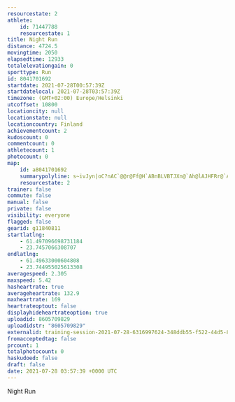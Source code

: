 ```yaml
---
resourcestate: 2
athlete:
    id: 71447788
    resourcestate: 1
title: Night Run
distance: 4724.5
movingtime: 2050
elapsedtime: 12933
totalelevationgain: 0
sporttype: Run
id: 8041701692
startdate: 2021-07-28T00:57:39Z
startdatelocal: 2021-07-28T03:57:39Z
timezone: (GMT+02:00) Europe/Helsinki
utcoffset: 10800
locationcity: null
locationstate: null
locationcountry: Finland
achievementcount: 2
kudoscount: 0
commentcount: 0
athletecount: 1
photocount: 0
map:
    id: a8041701692
    summarypolyline: s~ivJyn|oC?nAC`@@r@Ff@H`ABnBLVBTJXn@`Ah@lAJHFRr@`ARh@FFXz@T^RHJNNb@FJDJA@CAK@c@p@CP@ZGZGPQ|@a@~@AHAl@IbAKt@?TGNIHKPI\Al@M`@AZMl@ITGBCF]`AAb@Qz@Gt@YrA]`@a@\Gr@[h@Ul@Yn@Kf@MZMjAAXSnABj@]nACVJ|AK|AI^Cd@DnACdA\lDr@zBLhA\jBh@rBB\H\XVTd@RTPr@^dAb@\\d@FVJh@@PDJRBVJL@JFLNB?BA?uBCUIMES?y@OwA?c@I}@Ck@EWGyAKg@Gq@ESUg@?O]uAO}@QwCKg@A}ADo@CaAK_A@OOmAEuBGU?OHeCL}@Bo@PoABw@LeA|@_DLm@Tw@DU^cAT{@Vm@ZiAXwAG[He@FeABMTg@Lu@ReA@EQkAWm@KKGHKXMn@eAvDIr@Ab@G`@Qr@E^EfAg@jBS`A[lAi@zCO`@a@z@I^M^g@tAKPMr@Oh@UvASx@Sd@Oh@KjAU~@Gj@F~@?|ACj@Dp@AxAD`@DLJr@DnAVz@t@fFPn@HHf@VTGROXIRDf@GZ?\EFM@S@gAG]Qe@Ik@ISOSKg@IiAGa@?{@A]AKK]CY?[GaAAkAO}ACaBFg@E[CuBDoALqAFmDTYH[Vc@NkAT]Vo@Fg@V_Bj@mADkAAa@F_@IkA?m@DcAEK?u@G_@Ji@Dw@H_@LeANy@@QC]Dc@Ik@U_@Ma@UQOYOOGYO[MS[o@EEM[UYOYC_@GYIIEg@IO?YOm@Ac@@WKq@?q@CS
    resourcestate: 2
trainer: false
commute: false
manual: false
private: false
visibility: everyone
flagged: false
gearid: g11840811
startlatlng:
    - 61.497096698731184
    - 23.7457066308707
endlatlng:
    - 61.49633000604808
    - 23.744955025613308
averagespeed: 2.305
maxspeed: 5.42
hasheartrate: true
averageheartrate: 132.9
maxheartrate: 169
heartrateoptout: false
displayhideheartrateoption: true
uploadid: 8605709829
uploadidstr: "8605709829"
externalid: training-session-2021-07-28-6316997624-348ddb55-f522-44d5-8b22-e8626b3e3338.fit
fromacceptedtag: false
prcount: 1
totalphotocount: 0
haskudoed: false
draft: false
date: 2021-07-28 03:57:39 +0000 UTC
---
```

Night Run